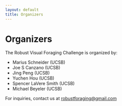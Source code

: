 ```yaml
---
layout: default
title: Organizers
---
```


# Organizers

The Robust Visual Foraging Challenge is organized by:

- Marius Schneider (UCSB)
- Joe S Canzano (UCSB)
- Jing Peng (UCSB)
- Yuchen Hou (UCSB)
- Spencer LaVere Smith (UCSB)
- Michael Beyeler (UCSB)

For inquiries, contact us at [robustforaging@gmail.com](mailto:robustforaging@gmail.com)
